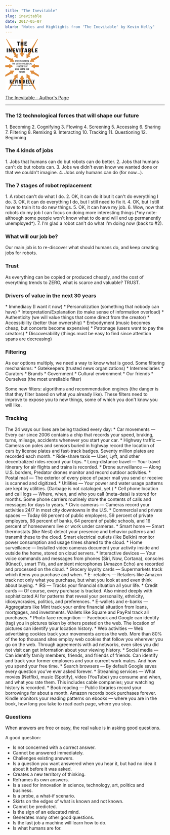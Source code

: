 ```yaml
---
title: "The Inevitable"
slug: inevitable
date: 2017-05-07
blurb: "Notes and Highlights from 'The Inevitable' by Kevin Kelly"
---
```


<img src="../img/inevitable.png">

[The Inevitable - Author's Page](http://kk.org/books/the-inevitable/)

-----

<h3>The 12 technological forces that will shape our future</h3>
1. Becoming
2. Cognifying
3. Flowing
4. Screening
5. Accessing
6. Sharing
7. Filtering
8. Remixing
9. Interacting
10. Tracking
11. Questioning
12. Beginning

<h3>The 4 kinds of jobs</h3>
1. Jobs that humans can do but robots can do better.
2. Jobs that humans can't do but robots can.
3. Jobs we didn't even know we wanted done or that we couldn't imagine.
4. Jobs only humans can do (for now...).

<h3>The 7 stages of robot replacement</h3>
1. A robot can't do what I do.
2. OK, it can do it but it can't do everything I do.
3. OK, it can do everything I do, but I still need to fix it.
4. OK, but I still have to train it to do new things.
5. OK, it can have my job.
6. Wow, now that robots do my job I can focus on doing more interesting things (*my note: although some people won't know what to do and will end up permanently unemployed*).
7. I'm glad a robot can't do what I'm doing now (back to #2).

<h3>What will our job be? </h3>
Our main job is to re-discover what should humans do, and keep creating jobs for robots.

<h3>Trust</h3>
As everything can be copied or produced cheaply, and the cost of everything trends to ZERO, what is scarce and valuable? TRUST.

<h3>Drivers of value in the next 30 years</h3>
* Immediacy (I want it now)
* Personalization (something that nobody can have)
* Interpretation/Explanation (to make sense of information overload)
* Authenticity (we will value things that come direct from the creator)
* Accessibility (better than ownership)
* Embodyment (music becomes cheap, but concerts become expensive)
* Patronage (users want to pay the creators)
* Discoverability (things must be easy to find since attention spans are decreasing)

<h3>Filtering</h3>
As our options multiply, we need a way to know what is good. Some filtering mechanisms:
* Gatekeepers (trusted news organizations)
* Intermediaries
* Curators
* Brands
* Government
* Cultural environment
* Our friends
* Ourselves (the most unreliable filter)

Some new filters: algorithms and recommendation engines (the danger is that they filter based on what you already like). These filters need to improve to expose you to new things, some of which you don't know you will like.

<h3>Tracking</h3>
The 24 ways our lives are being tracked every day:
* Car movements — Every car since 2006 contains a chip that records your speed, braking, turns, mileage, accidents whenever you start your car.
* Highway traffic — Cameras on poles and sensors buried in highway record the location of cars by license plates and fast-track badges. Seventy million plates are recorded each month.
* Ride-share taxis — Uber, Lyft, and other decentralized rides record your trips.
* Long-distance travel — Your travel itinerary for air flights and trains is recorded.
* Drone surveillance — Along U.S. borders, Predator drones monitor and record outdoor activities.
* Postal mail — The exterior of every piece of paper mail you send or receive is scanned and digitized.
* Utilities — Your power and water usage patterns are kept by utilities. (Garbage is not cataloged, yet.)
* Cell phone location and call logs — Where, when, and who you call (meta-data) is stored for months. Some phone carriers routinely store the contents of calls and messages for days to years.
* Civic cameras — Cameras record your activities 24/7 in most city downtowns in the U.S.
* Commercial and private spaces — Today 68 percent of public employers, 59 percent of private employers, 98 percent of banks, 64 percent of public schools, and 16 percent of homeowners live or work under cameras.
* Smart home — Smart thermostats (like Nest) detect your presence and behavior patterns and transmit these to the cloud. Smart electrical outlets (like Belkin) monitor power consumption and usage times shared to the cloud.
* Home surveillance — Installed video cameras document your activity inside and outside the home, stored on cloud servers.
* Interactive devices — Your voice commands and messages from phones (Siri, Now, Cortana), consoles (Kinect), smart TVs, and ambient microphones (Amazon Echo) are recorded and processed on the cloud.
* Grocery loyalty cards — Supermarkets track which items you purchase and when.
* E- retailers — Retailers like Amazon track not only what you purchase, but what you look at and even think about buying.
* IRS — Tracks your financial situation all your life.
* Credit cards — Of course, every purchase is tracked. Also mined deeply with sophisticated AI for patterns that reveal your personality, ethnicity, idiosyncrasies, politics, and preferences.
* E-wallets and e-banks — Aggregators like Mint track your entire financial situation from loans, mortgages, and investments. Wallets like Square and PayPal track all purchases.
* Photo face recognition — Facebook and Google can identify (tag) you in pictures taken by others posted on the web. The location of pictures can identify your location history.
* Web activities — Web advertising cookies track your movements across the web. More than 80% of the top thousand sites employ web cookies that follow you wherever you go on the web. Through agreements with ad networks, even sites you did not visit can get information about your viewing history.
* Social media — Can identify family members, friends, and friends of friends. Can identify and track your former employers and your current work mates. And how you spend your free time.
* Search browsers — By default Google saves every question you’ve ever asked forever.
* Streaming services — What movies (Netflix), music (Spotify), video (YouTube) you consume and when, and what you rate them. This includes cable companies; your watching history is recorded.
* Book reading — Public libraries record your borrowings for about a month. Amazon records book purchases forever. Kindle monitors your reading patterns on ebooks — where you are in the book, how long you take to read each page, where you stop.

<h3>Questions</h3>
When answers are free or easy, the real value is in asking good questions.

A good question:
* Is not concerned with a correct answer.
* Cannot be answered immediately.
* Challenges existing answers.
* Is a question you want answered when you hear it, but had no idea it about it before it was asked.
* Creates a new territory of thinking.
* Reframes its own answers.
* Is a seed for innovation in science, technology, art, politics and business.
* Is a probe, a what-if scenario.
* Skirts on the edges of what is known and not known.
* Cannot be predicted.
* Is the sign of an educated mind.
* Generates many other good questions.
* Is the last job a machine will learn how to do.
* Is what humans are for.

